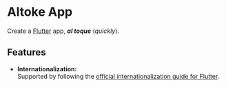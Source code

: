 # Altoke App

Create a [Flutter][flutter_web_link] app, **_al toque_** (_quickly_).

## Features

- **Internationalization:**\
  Supported by following the [official internationalization guide for Flutter][flutter_docs_internationalization_link].

<!-- LINKS -->

[flutter_docs_internationalization_link]: https://docs.flutter.dev/ui/accessibility-and-localization/internationalization
[flutter_web_link]: https://flutter.dev/
